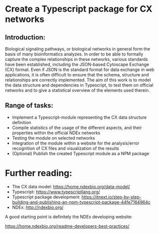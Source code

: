 # Create a Typescript package for CX networks

## Introduction:
Biological signaling pathways, or biological networks in general form the basis of many bioinformatics
analyzes. In order to be able to formally capture the complex relationships in these networks, various
standards have been established, including the JSON-based Cytoscape Exchange (CX) format. Even if JSON
is the standard format for data exchange in web applications, it is often difficult to ensure that the schema,
structure and relationships are correctly implemented. The aim of this work is to model the data structure and
dependencies in Typescript, to test them on official networks and to give a statistical overview of the
elements used therein.

## Range of tasks:
* Implement a Typescript-module representing the CX data structure definition
* Compile statistics of the usage of the different aspects, and their properties within the official NDEx networks
* Testing the module on selected networks
* Integration of the module within a website for the analysis/error recognition of CX files and visualization of the results
* (Optional) Publish the created Typescript module as a NPM package


# Further reading:
* The CX data model: https://home.ndexbio.org/data-model/
* Typescript: https://www.typescriptlang.org/
* Typescript package development: https://itnext.io/step-by-step-building-and-publishing-an-npm-typescript-package-44fe7164964c
* NDEx: http://ndexbio.org/

A good starting point is definitely the NDEx developing website:

https://home.ndexbio.org/readme-developers-best-practices/
